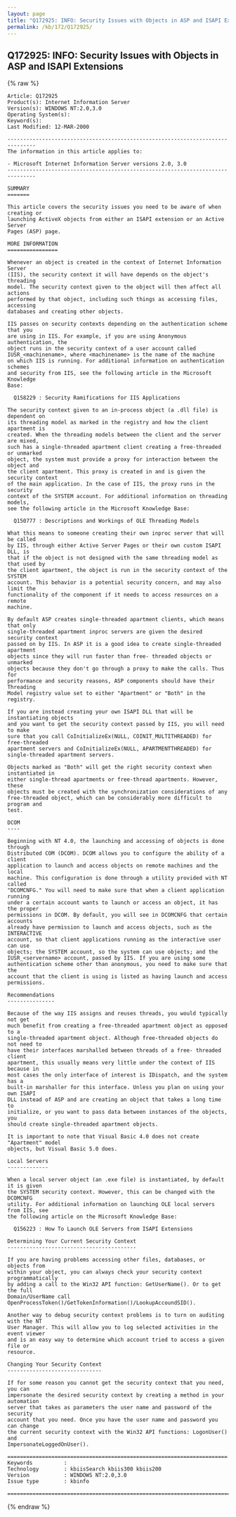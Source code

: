 ```yaml
---
layout: page
title: "Q172925: INFO: Security Issues with Objects in ASP and ISAPI Extensions"
permalink: /kb/172/Q172925/
---
```


## Q172925: INFO: Security Issues with Objects in ASP and ISAPI Extensions

{% raw %}

	Article: Q172925
	Product(s): Internet Information Server
	Version(s): WINDOWS NT:2.0,3.0
	Operating System(s): 
	Keyword(s): 
	Last Modified: 12-MAR-2000
	
	-------------------------------------------------------------------------------
	The information in this article applies to:
	
	- Microsoft Internet Information Server versions 2.0, 3.0 
	-------------------------------------------------------------------------------
	
	SUMMARY
	=======
	
	This article covers the security issues you need to be aware of when creating or
	launching ActiveX objects from either an ISAPI extension or an Active Server
	Pages (ASP) page.
	
	MORE INFORMATION
	================
	
	Whenever an object is created in the context of Internet Information Server
	(IIS), the security context it will have depends on the object's threading
	model. The security context given to the object will then affect all actions
	performed by that object, including such things as accessing files, accessing
	databases and creating other objects.
	
	IIS passes on security contexts depending on the authentication scheme that you
	are using in IIS. For example, if you are using Anonymous authentication, the
	object runs in the security context of a user account called
	IUSR_<machinename>, where <machinename> is the name of the machine
	on which IIS is running. For additional information on authentication schemes
	and security from IIS, see the following article in the Microsoft Knowledge
	Base:
	
	  Q158229 : Security Ramifications for IIS Applications
	
	The security context given to an in-process object (a .dll file) is dependent on
	its threading model as marked in the registry and how the client apartment is
	created. When the threading models between the client and the server are mixed,
	such has a single-threaded apartment client creating a free-threaded or unmarked
	object, the system must provide a proxy for interaction between the object and
	the client apartment. This proxy is created in and is given the security context
	of the main application. In the case of IIS, the proxy runs in the security
	context of the SYSTEM account. For additional information on threading models,
	see the following article in the Microsoft Knowledge Base:
	
	  Q150777 : Descriptions and Workings of OLE Threading Models
	
	What this means to someone creating their own inproc server that will be called
	by IIS, through either Active Server Pages or their own custom ISAPI DLL, is
	that if the object is not designed with the same threading model as that used by
	the client apartment, the object is run in the security context of the SYSTEM
	account. This behavior is a potential security concern, and may also limit the
	functionality of the component if it needs to access resources on a remote
	machine.
	
	By default ASP creates single-threaded apartment clients, which means that only
	single-threaded apartment inproc servers are given the desired security context
	passed on by IIS. In ASP it is a good idea to create single-threaded apartment
	objects since they will run faster than free- threaded objects or unmarked
	objects because they don't go through a proxy to make the calls. Thus for
	performance and security reasons, ASP components should have their Threading
	Model registry value set to either "Apartment" or "Both" in the registry.
	
	If you are instead creating your own ISAPI DLL that will be instantiating objects
	and you want to get the security context passed by IIS, you will need to make
	sure that you call CoInitializeEx(NULL, COINIT_MULTITHREADED) for free-threaded
	apartment servers and CoInitializeEx(NULL, APARTMENTTHREADED) for
	single-threaded apartment servers.
	
	Objects marked as "Both" will get the right security context when instantiated in
	either single-thread apartments or free-thread apartments. However, these
	objects must be created with the synchronization considerations of any
	free-threaded object, which can be considerably more difficult to program and
	test.
	
	DCOM
	----
	
	Beginning with NT 4.0, the launching and accessing of objects is done through
	Distributed COM (DCOM). DCOM allows you to configure the ability of a client
	application to launch and access objects on remote machines and the local
	machine. This configuration is done through a utility provided with NT called
	"DCOMCNFG." You will need to make sure that when a client application running
	under a certain account wants to launch or access an object, it has the proper
	permissions in DCOM. By default, you will see in DCOMCNFG that certain accounts
	already have permission to launch and access objects, such as the INTERACTIVE
	account, so that client applications running as the interactive user can use
	objects; the SYSTEM account, so the system can use objects; and the
	IUSR_<servername> account, passed by IIS. If you are using some
	authentication scheme other than anonymous, you need to make sure that the
	account that the client is using is listed as having launch and access
	permissions.
	
	Recommendations
	---------------
	
	Because of the way IIS assigns and reuses threads, you would typically not get
	much benefit from creating a free-threaded apartment object as opposed to a
	single-threaded apartment object. Although free-threaded objects do not need to
	have their interfaces marshalled between threads of a free- threaded client
	apartment, this usually means very little under the context of IIS because in
	most cases the only interface of interest is IDispatch, and the system has a
	built-in marshaller for this interface. Unless you plan on using your own ISAPI
	DLL instead of ASP and are creating an object that takes a long time to
	initialize, or you want to pass data between instances of the objects, you
	should create single-threaded apartment objects.
	
	It is important to note that Visual Basic 4.0 does not create "Apartment" model
	objects, but Visual Basic 5.0 does.
	
	Local Servers
	-------------
	
	When a local server object (an .exe file) is instantiated, by default it is given
	the SYSTEM security context. However, this can be changed with the DCOMCNFG
	utility. For additional information on launching OLE local servers from IIS, see
	the following article on the Microsoft Knowledge Base:
	
	  Q156223 : How To Launch OLE Servers from ISAPI Extensions
	
	Determining Your Current Security Context
	-----------------------------------------
	
	If you are having problems accessing other files, databases, or objects from
	within your object, you can always check your security context programmatically
	by adding a call to the Win32 API function: GetUserName(). Or to get the full
	Domain/UserName call
	OpenProcessToken()/GetTokenInformation()/LookupAccoundSID().
	
	Another way to debug security context problems is to turn on auditing with the NT
	User Manager. This will allow you to log selected activities in the event viewer
	and is an easy way to determine which account tried to access a given file or
	resource.
	
	Changing Your Security Context
	------------------------------
	
	If for some reason you cannot get the security context that you need, you can
	impersonate the desired security context by creating a method in your automation
	server that takes as parameters the user name and password of the security
	account that you need. Once you have the user name and password you can change
	the current security context with the Win32 API functions: LogonUser() and
	ImpersonateLoggedOnUser().
	
	======================================================================
	Keywords          :  
	Technology        : kbiisSearch kbiis300 kbiis200
	Version           : WINDOWS NT:2.0,3.0
	Issue type        : kbinfo
	
	=============================================================================
	

{% endraw %}
